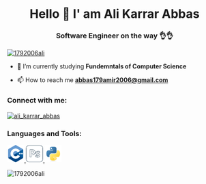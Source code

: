 <h1 align="center">Hello 👋 I' am Ali Karrar Abbas</h1>
<h3 align="center">Software Engineer on the way 👌👌</h3>

<p align="left"> <a href="https://github.com/ryo-ma/github-profile-trophy"><img src="https://github-profile-trophy.vercel.app/?username=1792006ali" alt="1792006ali" /></a> </p>

- 🔭 I’m currently studying **Fundemntals of Computer Science**

- 📫 How to reach me **abbas179amir2006@gmail.com**

<h3 align="left">Connect with me:</h3>
<p align="left">
<a href="https://instagram.com/ali_karrar_abbas" target="blank"><img align="center" src="https://raw.githubusercontent.com/rahuldkjain/github-profile-readme-generator/master/src/images/icons/Social/instagram.svg" alt="ali_karrar_abbas" height="30" width="40" /></a>
</p>

<h3 align="left">Languages and Tools:</h3>
<p align="left"> <a href="https://www.w3schools.com/cpp/" target="_blank" rel="noreferrer"> <img src="https://raw.githubusercontent.com/devicons/devicon/master/icons/cplusplus/cplusplus-original.svg" alt="cplusplus" width="40" height="40"/> </a> <a href="https://www.photoshop.com/en" target="_blank" rel="noreferrer"> <img src="https://raw.githubusercontent.com/devicons/devicon/master/icons/photoshop/photoshop-line.svg" alt="photoshop" width="40" height="40"/> </a> <a href="https://www.python.org" target="_blank" rel="noreferrer"> <img src="https://raw.githubusercontent.com/devicons/devicon/master/icons/python/python-original.svg" alt="python" width="40" height="40"/> </a> </p>

<p><img align="center" src="https://github-readme-stats.vercel.app/api/top-langs?username=1792006ali&show_icons=true&locale=en&layout=compact" alt="1792006ali" /></p>

